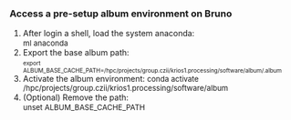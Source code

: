 ### Access a pre-setup album environment on Bruno

1. After login a shell, load the system anaconda:    
 <font size="2"> ml anaconda </font> 
2. Export the base album path:    
 <font size="1"> export ALBUM_BASE_CACHE_PATH=/hpc/projects/group.czii/krios1.processing/software/album/.album </font>   
3. Activate the album environment: 
 <font size="2"> conda activate /hpc/projects/group.czii/krios1.processing/software/album </font>     
4. (Optional) Remove the path:     
 <font size="2"> unset ALBUM_BASE_CACHE_PATH </font>